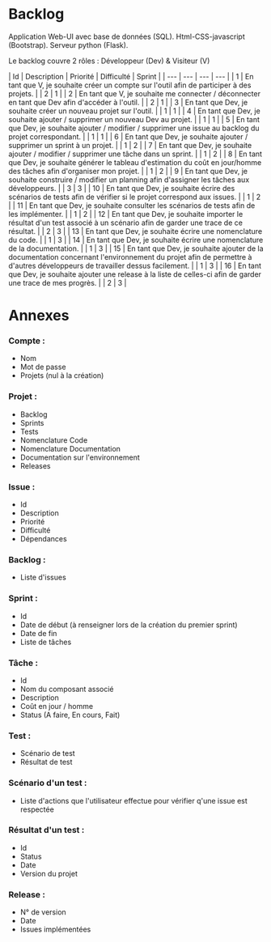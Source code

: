 # Backlog

Application Web-UI avec base de données (SQL). Html-CSS-javascript (Bootstrap). Serveur python (Flask).

Le backlog couvre 2 rôles : Développeur (Dev) & Visiteur (V)

| Id | Description | Priorité | Difficulté | Sprint |
| --- | --- | --- | --- |
| 1 | En tant que V, je souhaite créer un compte sur l'outil afin de participer à des projets. | | 2 | 1 |
| 2 | En tant que V, je souhaite me connecter / déconnecter en tant que Dev afin d'accéder à l'outil. | | 2 | 1 |
| 3 | En tant que Dev, je souhaite créer un nouveau projet sur l'outil. | | 1 | 1 |
| 4 | En tant que Dev, je souhaite ajouter / supprimer un nouveau Dev au projet. | | 1 | 1 |
| 5 | En tant que Dev, je souhaite ajouter / modifier / supprimer une issue au backlog du projet correspondant. | | 1 | 1 |
| 6 | En tant que Dev, je souhaite ajouter / supprimer un sprint à un projet. | | 1 | 2 |
| 7 | En tant que Dev, je souhaite ajouter / modifier / supprimer une tâche dans un sprint. | | 1 | 2 |
| 8 | En tant que Dev, je souhaite générer le tableau d'estimation du coût en jour/homme des tâches afin d'organiser mon projet. | | 1 | 2 |
| 9 | En tant que Dev, je souhaite construire / modifier un planning afin d'assigner les tâches aux développeurs. | | 3 | 3 |
| 10 | En tant que Dev, je souhaite écrire des scénarios de tests afin de vérifier si le projet correspond aux issues. | | 1 | 2 |
| 11 | En tant que Dev, je souhaite consulter les scénarios de tests afin de les implémenter. | | 1 | 2 |
| 12 | En tant que Dev, je souhaite importer le résultat d'un test associé à un scénario afin de garder une trace de ce résultat. | | 2 | 3 |
| 13 | En tant que Dev, je souhaite écrire une nomenclature du code. | | 1 | 3 |
| 14 | En tant que Dev, je souhaite écrire une nomenclature de la documentation. | | 1 | 3 |
| 15 | En tant que Dev, je souhaite ajouter de la documentation concernant l'environnement du projet afin de permettre à d'autres développeurs de travailler dessus facilement. | | 1 | 3 |
| 16 | En tant que Dev, je souhaite ajouter une release à la liste de celles-ci afin de garder une trace de mes progrès. | | 2 | 3 |

# Annexes

### Compte :
* Nom
* Mot de passe
* Projets (nul à la création)

### Projet :
* Backlog
* Sprints
* Tests
* Nomenclature Code
* Nomenclature Documentation
* Documentation sur l'environnement
* Releases

### Issue :
* Id
* Description
* Priorité
* Difficulté
* Dépendances

### Backlog :
* Liste d'issues

### Sprint :
* Id
* Date de début (à renseigner lors de la création du premier sprint)
* Date de fin
* Liste de tâches

### Tâche :
* Id
* Nom du composant associé
* Description
* Coût en jour / homme
* Status (A faire, En cours, Fait)

### Test :
* Scénario de test
* Résultat de test

### Scénario d'un test :
* Liste d'actions que l'utilisateur effectue pour vérifier q'une issue est respectée

### Résultat d'un test :
* Id
* Status
* Date
* Version du projet

### Release :
* N° de version
* Date
* Issues implémentées